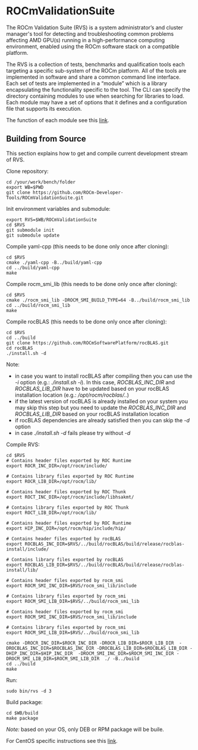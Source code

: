 # ROCmValidationSuite
The ROCm Validation Suite (RVS) is a system administrator’s and cluster manager's tool for detecting and troubleshooting common problems affecting AMD GPU(s) running in a high-performance computing environment, enabled using the ROCm software stack on a compatible platform.

The RVS is a collection of tests, benchmarks and qualification tools each targeting a specific sub-system of the ROCm platform. All of the tools are implemented in software and share a common command line interface. Each set of tests are implemented in a “module” which is a library encapsulating the functionality specific to the tool. The CLI can specify the directory containing modules to use when searching for libraries to load. Each module may have a set of options that it defines and a configuration file that supports its execution.

The function of each module see this [link](./FEATURES.md).

## Building from Source
This section explains how to get and compile current development stream of RVS.

Clone repository:

    cd /your/work/bench/folder
    export WB=$PWD
    git clone https://github.com/ROCm-Developer-Tools/ROCmValidationSuite.git
    
Init environment variables and submodule:

    export RVS=$WB/ROCmValidationSuite
    cd $RVS
    git submodule init
    git submodule update
    
Compile yaml-cpp (this needs to be done only once after cloning):

    cd $RVS
    cmake ./yaml-cpp -B../build/yaml-cpp
    cd ../build/yaml-cpp
    make

Compile rocm_smi_lib (this needs to be done only once after cloning):

    cd $RVS
    cmake ./rocm_smi_lib -DROCM_SMI_BUILD_TYPE=64 -B../build/rocm_smi_lib
    cd ../build/rocm_smi_lib
    make

Compile rocBLAS (this needs to be done only once after cloning):

    cd $RVS
    cd ../build
    git clone https://github.com/ROCmSoftwarePlatform/rocBLAS.git
    cd rocBLAS
    ./install.sh -d

Note:
- in case you want to install rocBLAS after compiling then you can use the _-i_ option (e.g.: _./install.sh -i_). In this case, _ROCBLAS_INC_DIR_ and _ROCBLAS_LIB_DIR_ have to be updated based on your rocBLAS installation location (e.g.: _/opt/rocm/rocblas/.._)
- if the latest version of rocBLAS is already installed on your system you may skip this step but you need to update the _ROCBLAS_INC_DIR_ and _ROCBLAS_LIB_DIR_ based on your rocBLAS installation location
- if rocBLAS dependencies are already satisfied then you can skip the _-d_ option
- in case _./install.sh -d_ fails please try without _-d_

Compile RVS:

    cd $RVS
    # Contains header files exported by ROC Runtime
    export ROCR_INC_DIR=/opt/rocm/include/

    # Contains library files exported by ROC Runtime
    export ROCR_LIB_DIR=/opt/rocm/lib/

    # Contains header files exported by ROC Thunk
    export ROCT_INC_DIR=/opt/rocm/include/libhsakmt/

    # Contains library files exported by ROC Thunk
    export ROCT_LIB_DIR=/opt/rocm/lib/
    
    # Contains header files exported by ROC Runtime
    export HIP_INC_DIR=/opt/rocm/hip/include/hip/
    
    # Contains header files exported by rocBLAS
    export ROCBLAS_INC_DIR=$RVS/../build/rocBLAS/build/release/rocblas-install/include/
    
    # Contains library files exported by rocBLAS
    export ROCBLAS_LIB_DIR=$RVS/../build/rocBLAS/build/release/rocblas-install/lib/
    
    # Contains header files exported by rocm_smi
    export ROCM_SMI_INC_DIR=$RVS/rocm_smi_lib/include

    # Contains library files exported by rocm_smi
    export ROCM_SMI_LIB_DIR=$RVS/../build/rocm_smi_lib    

    # Contains header files exported by rocm_smi
    export ROCM_SMI_INC_DIR=$RVS/rocm_smi_lib/include

    # Contains library files exported by rocm_smi
    export ROCM_SMI_LIB_DIR=$RVS/../build/rocm_smi_lib

    cmake -DROCR_INC_DIR=$ROCR_INC_DIR -DROCR_LIB_DIR=$ROCR_LIB_DIR  -DROCBLAS_INC_DIR=$ROCBLAS_INC_DIR -DROCBLAS_LIB_DIR=$ROCBLAS_LIB_DIR -DHIP_INC_DIR=$HIP_INC_DIR  -DROCM_SMI_INC_DIR=$ROCM_SMI_INC_DIR -DROCM_SMI_LIB_DIR=$ROCM_SMI_LIB_DIR  ./ -B../build    
    cd ../build
    make

Run:

    sudo bin/rvs -d 3

Build package:

    cd $WB/build
    make package

_Note:_ based on your OS, only DEB or RPM package will be buile.

For CentOS specific instructions see this [link](./CentOS.md).

